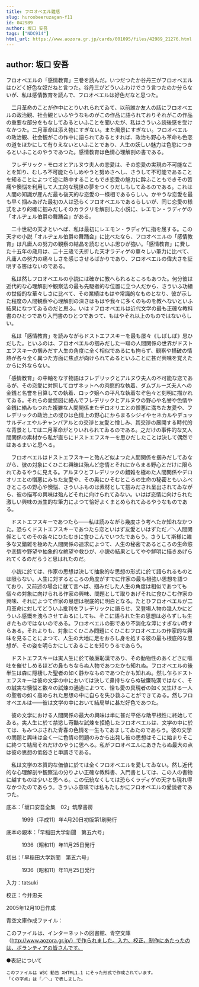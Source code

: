 ```yaml
---
title: フロオベエル雑感
slug: huroobeeruzagan-f11
id: 042989
author: 坂口 安吾
tags: ["NDC914"]
html_url: https://www.aozora.gr.jp/cards/001095/files/42989_21276.html
---
```


## author: 坂口 安吾

フロオベエルの「感情教育」三巻を読んだ。いつだつたか谷丹三がフロオベエルはひどく好色な奴だねと言つた。谷丹三がどういふわけでさう言つたのか分らないが、私は感情教育を読んで、フロオベエルは好色だなと思つた。

　二月革命のことが作中にとりいれられてゐて、以前誰か友人の話にフロオベエルの政治観、社会観といふやうなものがこの作品に語られておりそれがこの作品の重要な部分をもなしてゐるといふことを聞いたが、私はさういふ読後感を受けなかつた。二月革命は添え物にすぎない。また風景にすぎない。フロオベエルの政治観、社会観がこの作中に語られてゐるとすれば、政治も野心も革命も色恋の道をほかにして有りえないといふことであり、人生の妖しい魅力は色慾につきるといふことのやうであつた。感情教育は色情心理解剖の書である。

　フレデリック・モロオとアルヌウ夫人の恋愛は、その恋愛の実現の不可能なことを知り、むしろ不可能たらしめやうと努めさへし、さうして不可能であることを知ることによつて逆に熱中することもでき恋愛の魅力に酔ふこともできその苦痛や懊悩を利用して人工的な現世の夢をつくりだしもしてゐるのである。これは人間の知識が産んだ最も後天的な恋愛の一様相であるらしい。かやうな恋愛を最も早く掴みあげた最初の人は恐らくフロオベエルであるらしいが、同じ恋愛の様式をより的確に掴みだしそのカラクリを解剖した小説に、レエモン・ラディゲの「オルヂェル伯爵の舞踊会」がある。



　二十世紀の天才といへば、私は最初にレエモン・ラディゲに指を屈する。この天才の小説「オルヂェル伯爵の舞踊会」に比べたなら、フロオベエルの「感情教育」は凡庸人の努力の観察の結晶を読むといふ思ひが強い。「感情教育」に費した十五年の歳月は、二十三歳で夭折した天才ラディゲの華々しい筆力に比べて、凡庸人の努力の痛々しさを感じさせるばかりであり、フロオベエルの偉大さを証明する筈はないのである。

　私は然しフロオベエルの小説には確かに教へられるところもあつた。何分彼は近代的な心理解剖や観察法の最も先駆者的な位置に立つ人だから、さういふ功績の世俗的な華々しさに比べて、その業績はもはや常識的なものとなり、彼が示した程度の人間観察や心理解剖の深さはもはや我々に多くのものを教へないといふ結果になつてゐるのだと思ふ。いはゞフロオベエルは近代文学の最も正確な教科書のひとつであり入門書のひとつであつて、もはやそれ以上のものではないらしい。

　私は「感情教育」を読みながらドストエフスキーを最も屡々《しばしば》思ひだした。といふのは、フロオベエルの掴みだした一聯の人間関係の世界がドストエフスキーの掴みだす人生の角度に全く相似であるにも拘らず、観察や描破の情熱が各々全く異つた方面に焦点が向けられてゐるといふことに甚だ興味を覚えたからに外ならない。

「感情教育」の中軸をなす物語はフレデリックとアルヌウ夫人の不可能な恋であるが、その恋愛に対照してロザネットへの肉慾的な執着、ダムブルーズ夫人への金銭と名誉を目算しての執着、ロック嬢への平凡な執着なぞ色々と刻明に描かれてゐる。それらの愛慾図に絡んでフレデリックとアルヌウの野心や名誉や色情や金銭に絡みもつれた複雑な人間関係またデロオリエとの憎悪に満ちた友愛や、フレデリックの政治上の或ひは色情上の野心にからまるシジイやセネカルやデュッサルディエやルヂャンバアルとの交渉と友愛と憎しみ、其交渉の展開する時代的な背景としては二月革命がとりいれられてゐるのである。之だけの事件的な又人間関係の素材から私が直ちにドストエフスキーを思ひだしたことは決して偶然ではあるまいと思へる。

　フロオベエルはドストエフスキーと殆んど似よつた人間関係を掴みだしてゐながら、彼の対象にくひこむ興昧は殆んど恋情とそれにからまる野心とだけに限られてゐるやうに見える。アルヌウとフレデリックの錯雑を極めた人間関係やデロオリエとの憎悪にみちた友愛や、その奥にひそむところの生命の秘密ともいふべきところの野心や懊悩、さういふものは素材として掴みだされ呈出されてゐながら、彼の描写の興味は殆んどそれに向けられてゐない。いはば恋情に向けられた激しい興味の派生的な筆力によつて恰好よくまとめられてゐるやうなものである。

　ドストエフスキーであつたら――私は読みながら幾度さう考へたか知れなかつた。恐らくドストエフスキーであつたら恋といはず友愛といはずただ／＼人間関係としてのその各々にひたむきに食ひこんでいつたであらう。さうして斯様に雑多な又錯雑を極めた人間関係の追求によつて、人生の秘密であるところの生命慾や恋情や野望や抽象的な絶望や救ひが、小説の結果としてやや鮮明に描きあげられてくるのだらうと思はれたのだ。

　小説に於ては、作家の思想は決して抽象的な思想の形式に於て語られるものとは限らない。人生に対するところの角度がすでに作家の最も根強い思想を語つており、又前述の場合に就て言へば、掴みだした人生の角度は相似であつても個々の対象に向けられる作家の興味、問題として取りあげそれに食ひこむ作家の興味、それによつて作家の思想は根底的に明白となる。たとひフロオベエルが二月革命に対してどういふ批判をフレデリックに語らせ、又登場人物の幾人かにどういふ感慨を洩らさせてゐるにしても、そこに語られた生の思想は必らずしも生きたものではないのである。フロオベエルの影であり不消化な滓にすぎない時すらある。それよりも、対象にくひこみ問題にくひこむフロオベエルの作家的な興味を見ることによつて、人生の大地に足をおろし身を処する彼の最も根底的な思想が、その姿を明らかにしてゐることを知りうるであらう。



　ドストエフスキーは実人生に於て破廉恥漢であり、その動物性のあくどさに嘔吐を催せしめるほどの鼻もちならぬ人物であつたかも知れぬ。フロオベエルの後半生は森に隠棲した聖者の如く静かなものであつたかも知れぬ。然し乍らドストエフスキーは彼の文学の中においては決して鼻持ちならぬ破廉恥漢ではなく、その誠実な懊悩と数々の試煉の通過によつて、恰も愛の具現者の如く又生ける一人の聖者の如く高められた思想の中に自らを失ひ救ふことができてゐる。然しフロオベエルは――彼は文学の中において結局単に甚だ好色であつた。

　彼の文学における人間関係の最大の興味は単に甚だ平俗な助平根性に終始してゐる。実人生に於て禁慾し苛酷な試煉を拒絶したフロオベエルは、文学の中に於ては、もみつぶされた青春の色情を一生もてあましてゐたのであらう。彼の文学の問題と興味は全く一に色情の問題のみから出発し彼の思想はそこに始まりそこに終つて結局それだけのやうに思へる。私がフロオベエルにあきたらぬ最大の点は彼の思想の低俗さと単調さである。

　私は文学の本質的な価値に於ては全くフロオベエルを愛してゐない。然し近代的な心理解剖や観察法の分りよい正確な教科書、入門書としては、この人の書物に越すものは少いと思へる。この伝統なくしては恐らくラディゲの天才も現れ得なかつたのであらう。さういふ意味では私もたしかにフロオベエルの愛読者であつた。













底本：「坂口安吾全集　02」筑摩書房


　　　1999（平成11）年4月20日初版第1刷発行

底本の親本：「早稲田大学新聞　第五六号」

　　　1936（昭和11）年11月25日発行

初出：「早稲田大学新聞　第五六号」

　　　1936（昭和11）年11月25日発行

入力：tatsuki

校正：今井忠夫

2005年12月10日作成

青空文庫作成ファイル：

このファイルは、インターネットの図書館、青空文庫（http://www.aozora.gr.jp/）で作られました。入力、校正、制作にあたったのは、ボランティアの皆さんです。











●表記について


	このファイルは W3C 勧告 XHTML1.1 にそった形式で作成されています。
	「くの字点」は「／＼」で表しました。
